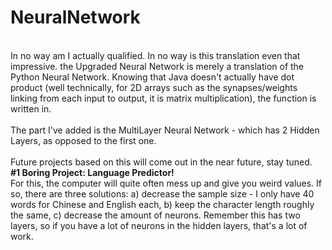 # NeuralNetwork
<br>
In no way am I actually qualified. In no way is this translation even that impressive. the Upgraded Neural Network is merely a translation of the Python Neural Network. Knowing that Java doesn't actually have dot product (well technically, for 2D arrays such as the synapses/weights linking from each input to output, it is matrix multiplication), the function is written in. 
<br>
<br>
The part I've added is the MultiLayer Neural Network - which has 2 Hidden Layers, as opposed to the first one.
<br>
<br>
Future projects based on this will come out in the near future, stay tuned.
<br> <b> #1 Boring Project: Language Predictor! </b>
<br> For this, the computer will quite often mess up and give you weird values. If so, there are three solutions: a) decrease the sample size - I only have 40 words for Chinese and English each, b) keep the character length roughly the same, c) decrease the amount of neurons. Remember this has two layers, so if you have a lot of neurons in the hidden layers, that's a lot of work.
